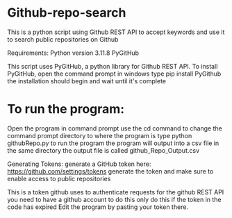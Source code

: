# Github-repo-search
This is a python script using Github REST API to accept keywords and use it to search public repositories on Github

Requirements:
Python version 3.11.8
PyGitHub

This script uses PyGitHub, a python library for Github REST API.
To install PyGitHub, open the command prompt in windows
type pip install PyGithub
the installation should begin and wait until it's complete

# To run the program:

Open the program in command prompt
use the cd command to change the command prompt directory to where the program is
type python githubRepo.py to run the program
the program will output into a csv file in the same directory
the output file is called github_Repo_Output.csv


Generating Tokens:
generate a GitHub token here: https://github.com/settings/tokens
generate the token and make sure to enable access to public repositories

This is a token github uses to authenticate requests for the github REST API
you need to have a github account to do this
only do this if the token in the code has expired
Edit the program by pasting your token there.

